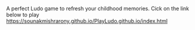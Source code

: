 A perfect Ludo game to refresh your childhood memories.
Cick on the link below to play 
https://sounakmishrarony.github.io/PlayLudo.github.io/index.html
